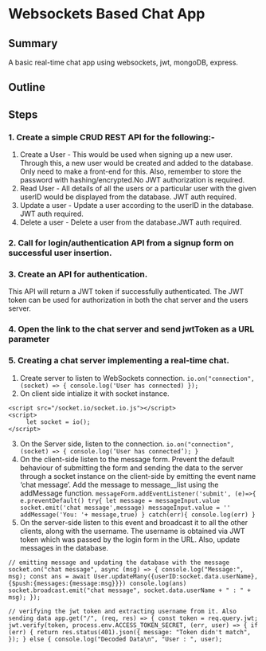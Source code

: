 # Websockets Based Chat App

## Summary

A basic real-time chat app using websockets, jwt, mongoDB, express.

## Outline

## Steps

### 1. Create a simple CRUD REST API for the following:-

1. Create a User - This would be used when signing up a new user. Through this, a new user would be created and added to the database. Only need to make a front-end for this. Also, remember to store the password with hashing/encrypted.No JWT authorization is required.
2. Read User - All details of all the users or a particular user with the given userID would be displayed from the database. JWT auth required.
3. Update a user - Update a user according to the userID in the database. JWT auth required.
4. Delete a user - Delete a user from the database.JWT auth required.

### 2. Call for login/authentication API from a signup form on successful user insertion.

### 3. Create an API for authentication.

This API will return a JWT token if successfully authenticated. The JWT token can be used for authorization in both the chat server and the users server.

### 4. Open the link to the chat server and send jwtToken as a URL parameter

### 5. Creating a chat server implementing a real-time chat.

1. Create server to listen to WebSockets connection.
   `io.on("connection", (socket) => { console.log('User has connected) });`
2. On client side intialize it with socket instance.

```
<script src="/socket.io/socket.io.js"></script>
<script>
     let socket = io();
</script>
```

3. On the Server side, listen to the connection.
   `io.on("connection", (socket) => { console.log(‘User has connected’); } `
4. On the client-side listen to the message form. Prevent the default behaviour of submitting the form and sending the data to the server through a socket instance on the client-side by emitting the event name ‘chat message’. Add the message to message\_\_list using the addMessage function.
   `messageForm.addEventListener('submit', (e)=>{ e.preventDefault() try{ let message = messageInput.value socket.emit('chat message',message) messageInput.value = '' addMessage('You: '+ message,true) } catch(err){ console.log(err) } `
5. On the server-side listen to this event and broadcast it to all the other clients, along with the username. The username is obtained via JWT token which was passed by the login form in the URL. Also, update messages in the database.

`// emitting message and updating the database with the message
socket.on("chat message", async (msg) => {
console.log("Message:", msg);
const ans = await User.updateMany({userID:socket.data.userName}, {$push:{messages:{message:msg}}})
console.log(ans)
socket.broadcast.emit("chat message", socket.data.userName + " : " + msg);
});`

`// verifying the jwt token and extracting username from it. Also sending data
app.get("/", (req, res) => {
const token = req.query.jwt;
jwt.verify(token, process.env.ACCESS_TOKEN_SECRET, (err, user) => {
if (err) {
return res.status(401).json({
message: "Token didn't match",
});
} else {
console.log("Decoded Data\n", "User : ", user);
`
